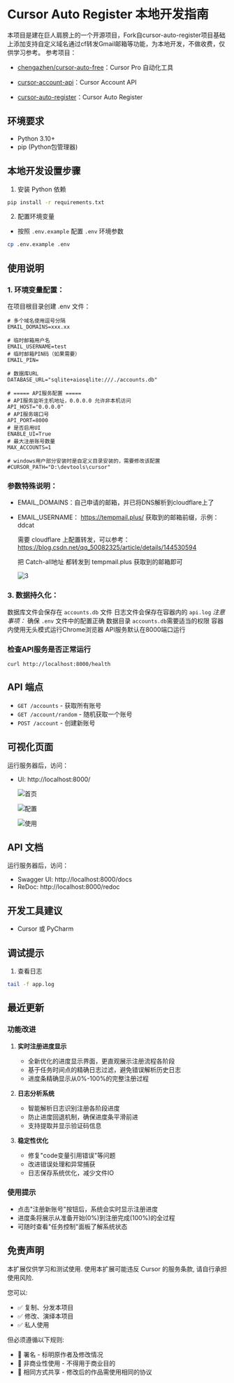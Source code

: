 # Cursor Auto Register 本地开发指南

本项目是建在巨人肩膀上的一个开源项目，Fork自cursor-auto-register项目基础上添加支持自定义域名通过cf转发Gmail邮箱等功能，为本地开发，不做收费，仅供学习参考。
参考项目：

- [chengazhen/cursor-auto-free](https://github.com/chengazhen/cursor-auto-free)：Cursor Pro 自动化工具

- [cursor-account-api](https://github.com/Elawen-Carl/cursor-account-api)：Cursor Account API

- [cursor-auto-register](https://github.com/Elawen-Carl/cursor-auto-register)：Cursor Auto Register

## 环境要求
- Python 3.10+
- pip (Python包管理器)

## 本地开发设置步骤

1. 安装 Python 依赖
```bash
pip install -r requirements.txt
```

2. 配置环境变量
- 按照 `.env.example` 配置 `.env` 环境参数
```bash
cp .env.example .env
```

## 使用说明

### 1. 环境变量配置：
在项目根目录创建 .env 文件：
```
# 多个域名使用逗号分隔
EMAIL_DOMAINS=xxx.xx

# 临时邮箱用户名
EMAIL_USERNAME=test
# 临时邮箱PIN码（如果需要）
EMAIL_PIN=

# 数据库URL
DATABASE_URL="sqlite+aiosqlite:///./accounts.db"

# ===== API服务配置 =====
# API服务监听主机地址，0.0.0.0 允许非本机访问
API_HOST="0.0.0.0"
# API服务端口号
API_PORT=8000
# 是否启用UI
ENABLE_UI=True
# 最大注册账号数量
MAX_ACCOUNTS=1

# windows用户部分安装时是自定义目录安装的，需要修改该配置
#CURSOR_PATH="D:\devtools\cursor"
```
### 参数特殊说明：

- EMAIL_DOMAINS：自己申请的邮箱，并已将DNS解析到cloudflare上了

- EMAIL_USERNAME： https://tempmail.plus/ 获取到的邮箱前缀，示例：ddcat

  需要 cloudflare 上配置转发，可以参考：https://blog.csdn.net/qq_50082325/article/details/144530594 

  把 Catch-all地址 都转发到 tempmail.plus 获取到的邮箱即可

  ![3](./images/3.jpg)



### 3. 数据持久化：

数据库文件会保存在 `accounts.db` 文件
日志文件会保存在容器内的 `api.log`
*注意事项：*
确保 `.env` 文件中的配置正确
数据目录 `accounts.db`需要适当的权限
容器内使用无头模式运行Chrome浏览器
API服务默认在8000端口运行

### 检查API服务是否正常运行
```
curl http://localhost:8000/health
```

## API 端点

- `GET /accounts` - 获取所有账号
- `GET /account/random` - 随机获取一个账号
- `POST /account` - 创建新账号

## 可视化页面
运行服务器后，访问：
- UI: http://localhost:8000/

  ![首页](./images/1.jpg)

  ![配置](./images/4.jpg)

  ![使用](./images/2.jpg)

## API 文档
运行服务器后，访问：
- Swagger UI: http://localhost:8000/docs
- ReDoc: http://localhost:8000/redoc

## 开发工具建议
- Cursor 或 PyCharm

## 调试提示
1. 查看日志
```bash
tail -f app.log
```

## 最近更新

### 功能改进

1. **实时注册进度显示**
   - 全新优化的进度显示界面，更直观展示注册流程各阶段
   - 基于任务时间点的精确日志过滤，避免错误解析历史日志
   - 进度条精确显示从0%-100%的完整注册过程

2. **日志分析系统**
   - 智能解析日志识别注册各阶段进度
   - 防止进度回退机制，确保进度条平滑前进
   - 支持提取并显示验证码信息

3. **稳定性优化**
   - 修复"code变量引用错误"等问题
   - 改进错误处理和异常捕获
   - 日志保存系统优化，减少文件IO

### 使用提示

- 点击"注册新账号"按钮后，系统会实时显示注册进度
- 进度条将展示从准备开始(0%)到注册完成(100%)的全过程
- 可随时查看"任务控制"面板了解系统状态

## 免责声明

本扩展仅供学习和测试使用. 使用本扩展可能违反 Cursor 的服务条款,
请自行承担使用风险.

您可以:

- ✅ 复制、分发本项目
- ✅ 修改、演绎本项目
- ✅ 私人使用

但必须遵循以下规则:

- 📝 署名 - 标明原作者及修改情况
- 🚫 非商业性使用 - 不得用于商业目的
- 🔄 相同方式共享 - 修改后的作品需使用相同的协议